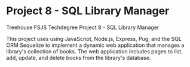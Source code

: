 # Project 8 - SQL Library Manager
 Treehouse FSJS Techdegree Project 8 - SQL Library Manager

This project uses using JavaScript, Node.js, Express, Pug, and the SQL ORM Sequelize to implement a dynamic web application that manages a library's collection of books. The web application includes pages to list, add, update, and delete books from the library's database.